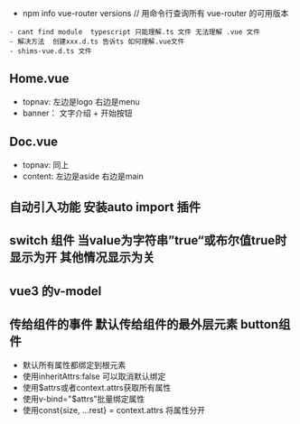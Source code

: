 - npm info vue-router versions  // 用命令行查询所有 vue-router 的可用版本

```
- cant find module  typescript 只能理解.ts 文件 无法理解 .vue 文件
- 解决方法  创建xxx.d.ts 告诉ts 如何理解.vue文件
- shims-vue.d.ts 文件
```

## Home.vue
- topnav: 左边是logo 右边是menu
- banner： 文字介绍 + 开始按钮

## Doc.vue
- topnav: 同上
- content: 左边是aside 右边是main

## 自动引入功能  安装auto import 插件

## switch 组件 当value为字符串”true“或布尔值true时 显示为开 其他情况显示为关

## vue3 的v-model

## 传给组件的事件  默认传给组件的最外层元素 button组件
- 默认所有属性都绑定到根元素
- 使用inheritAttrs:false 可以取消默认绑定
- 使用$attrs或者context.attrs获取所有属性
- 使用v-bind="$attrs"批量绑定属性
- 使用const{size, ...rest} = context.attrs 将属性分开